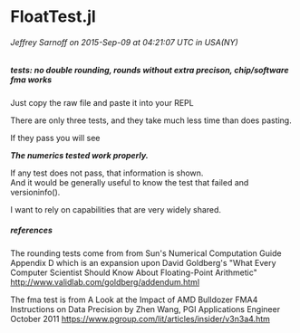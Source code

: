 # FloatTest.jl
###### Jeffrey Sarnoff on 2015-Sep-09 at 04:21:07 UTC in USA(NY)
##### tests: no double rounding, rounds without extra precison, chip/software fma works

Just copy the raw file and paste it into your REPL

There are only three tests, and they take much less time than does pasting.

If they pass you will see

_**The numerics tested work properly.**_

If any test does not pass, that information is shown.  
And it would be generally useful to know the test that failed and versioninfo().

I want to rely on capabilities that are very widely shared.


##### references

The rounding tests come from from
  Sun's Numerical Computation Guide Appendix D
  which is an expansion upon David Goldberg's
  "What Every Computer Scientist Should Know About Floating-Point Arithmetic"
  http://www.validlab.com/goldberg/addendum.html

The fma test is from
  A Look at the Impact of AMD Bulldozer FMA4 Instructions on Data Precision
  by Zhen Wang, PGI Applications Engineer  October 2011
  https://www.pgroup.com/lit/articles/insider/v3n3a4.htm
